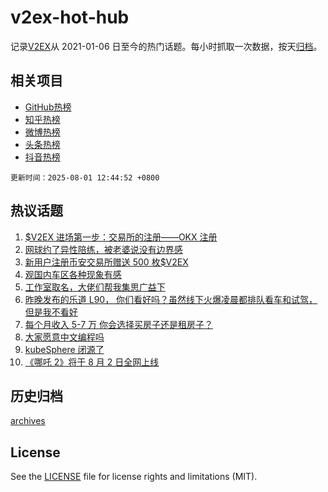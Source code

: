 # v2ex-hot-hub

 记录[V2EX](https://www.v2ex.com/)从 2021-01-06 日至今的热门话题。每小时抓取一次数据，按天[归档](archives)。
 
 ## 相关项目

- [GitHub热榜](https://github.com/snaildev/github-hot-hub)
- [知乎热榜](https://github.com/snaildev/zhihu-hot-hub)
- [微博热榜](https://github.com/snaildev/weibo-hot-hub)
- [头条热榜](https://github.com/snaildev/toutiao-hot-hub)
- [抖音热榜](https://github.com/snaildev/douyin-hot-hub)


 `更新时间：2025-08-01 12:44:52 +0800`

## 热议话题

1. [$V2EX 进场第一步：交易所的注册——OKX 注册](https://www.v2ex.com/t/1149014)
1. [网球约了异性陪练，被老婆说没有边界感](https://www.v2ex.com/t/1149153)
1. [新用户注册币安交易所赠送 500 枚$V2EX](https://www.v2ex.com/t/1149178)
1. [观国内车区各种现象有感](https://www.v2ex.com/t/1149155)
1. [工作室取名，大佬们帮我集思广益下](https://www.v2ex.com/t/1149082)
1. [昨晚发布的乐道 L90， 你们看好吗？虽然线下火爆凌晨都排队看车和试驾，但是我不看好](https://www.v2ex.com/t/1149164)
1. [每个月收入 5-7 万 你会选择买房子还是租房子？](https://www.v2ex.com/t/1149124)
1. [大家愿意中文编程吗](https://www.v2ex.com/t/1149176)
1. [kubeSphere 闭源了](https://www.v2ex.com/t/1149037)
1. [《哪吒 2》将于 8 月 2 日全网上线](https://www.v2ex.com/t/1149162)

## 历史归档

[archives](archives)

## License

See the [LICENSE](LICENSE) file for license rights and limitations (MIT).
